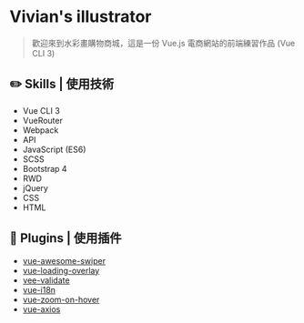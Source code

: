# Vivian's illustrator
> 歡迎來到水彩畫購物商城，這是一份 Vue.js 電商網站的前端練習作品 (Vue CLI 3)
## :pencil2: Skills | 使用技術

- Vue CLI 3
- VueRouter
- Webpack
- API
- JavaScript (ES6)
- SCSS
- Bootstrap 4
- RWD
- jQuery
- CSS
- HTML

## :pushpin: Plugins | 使用插件

- [vue-awesome-swiper](https://github.com/surmon-china/vue-awesome-swiper#readme)
- [vue-loading-overlay](https://www.npmjs.com/package/vue-loading-overlay)
- [vee-validate](https://logaretm.github.io/vee-validate/)
- [vue-i18n](https://github.com/kazupon/vue-i18n#readme)
- [vue-zoom-on-hover](https://github.com/Rundik/vue-zoom-on-hover#readme)
- [vue-axios](https://www.npmjs.com/package/vue-axios)
